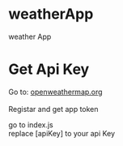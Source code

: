 # weatherApp
weather App

# Get Api Key
Go to: <a href="https://openweathermap.org/current">openweathermap.org </a>
<br><br> 
Registar and get app token

go to index.js <br>
replace [apiKey] to your api Key

